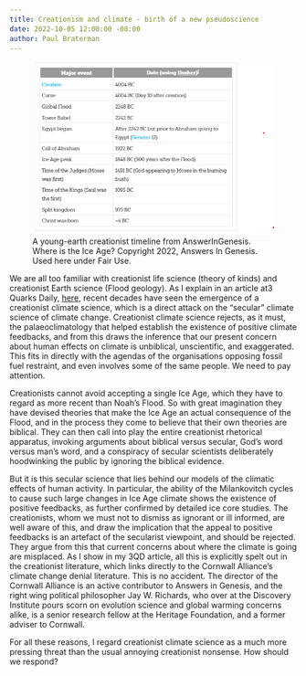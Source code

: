 ```yaml
---
title: Creationism and climate - birth of a new pseudoscience
date: 2022-10-05 12:00:00 -08:00
author: Paul Braterman
---
```



<figure><img src="/uploads/2022/iceage.png" alt="Creationist timeline"/>
<figcaption>A young-earth creationist timeline from AnswerInGenesis.  Where is
the Ice Age?  Copyright 2022, Answers In Genesis. Used here under Fair Use.</figcaption>
  </figure>


We are all too familiar with creationist life science (theory of kinds) and creationist Earth science (Flood geology). As I explain in an article at3 Quarks Daily, <a href="https://3quarksdaily.com/3quarksdaily/2022/10/creationism-in-the-service-of-climate-change-denial.html">here</a>, recent decades have seen the emergence of a creationist climate science, which is a direct attack on the “secular” climate science of climate change. Creationist climate science rejects, as it must, the palaeoclimatology that helped establish the existence of positive climate feedbacks, and from this draws the inference that our present concern about human effects on climate is unbiblical, unscientific, and exaggerated. This fits in directly with the agendas of the organisations opposing fossil fuel restraint, and even involves some of the same people. We need to pay attention.
<p></p>

<!--more-->

Creationists cannot avoid accepting a single Ice Age, which they have to regard as more recent than Noah’s Flood. So with great imagination they have devised theories that make the Ice Age an actual consequence of the Flood, and in the process they come to believe that their own theories are biblical. They can then call into play the entire creationist rhetorical apparatus, invoking arguments about biblical versus secular, God’s word versus man’s word, and a conspiracy of secular scientists deliberately hoodwinking the public by ignoring the biblical evidence.
<p></p>

But it is this secular science that lies behind our models of the climatic effects of human activity. In particular, the ability of the Milankovitch cycles to cause such large changes in Ice Age climate shows the existence of positive feedbacks, as further confirmed by detailed ice core studies. The creationists, whom we must not to dismiss as ignorant or ill informed, are well aware of this, and draw the implication that the appeal to positive feedbacks is an artefact of the secularist viewpoint, and should be rejected. They argue from this that current concerns about where the climate is going are misplaced. As I show in my 3QD article, all this is explicitly spelt out in the creationist literature, which links directly to the Cornwall Alliance’s climate change denial literature. This is no accident. The director of the Cornwall Alliance is an active contributor to Answers in Genesis, and the right wing political philosopher Jay W. Richards, who over at the Discovery Institute pours scorn on evolution science and global warming concerns alike, is a senior research fellow at the Heritage Foundation, and a former adviser to Cornwall.
<p></p>

For all these reasons, I regard creationist climate science as a much more pressing threat than the usual annoying creationist nonsense. How should we respond? 
